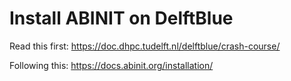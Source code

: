 # Install ABINIT on DelftBlue

Read this first: https://doc.dhpc.tudelft.nl/delftblue/crash-course/

Following this: https://docs.abinit.org/installation/

